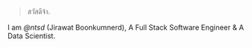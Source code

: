 
> สวัสดีจ้า.

I am *@ntsd* (Jirawat Boonkumnerd), A Full Stack Software Engineer & A Data Scientist.
